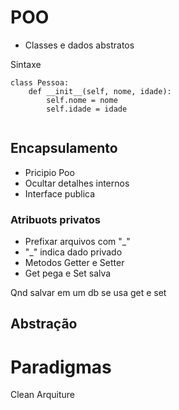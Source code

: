 # POO 

- Classes e dados abstratos

Sintaxe
```
class Pessoa:
    def __init__(self, nome, idade):
        self.nome = nome
        self.idade = idade
    
```

## Encapsulamento

- Pricipio Poo
- Ocultar detalhes internos
- Interface publica

### Atribuots privatos

- Prefixar arquivos com "_"
- "_" indica dado privado
- Metodos Getter e Setter
- Get pega e Set salva

Qnd salvar em um db se usa get e set

## Abstração

# Paradigmas

Clean Arquiture

